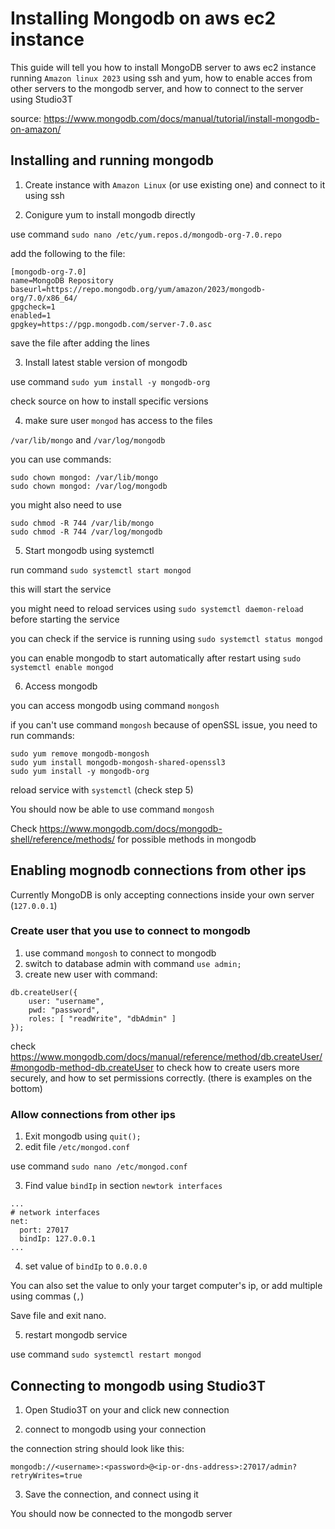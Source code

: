 # Installing Mongodb on aws ec2 instance

This guide will tell you how to install MongoDB server to aws ec2 instance running `Amazon linux 2023` using ssh and yum, how to enable acces from other servers to the mongodb server, and how to connect to the server using Studio3T

source: https://www.mongodb.com/docs/manual/tutorial/install-mongodb-on-amazon/

## Installing and running mongodb

1. Create instance with `Amazon Linux` (or use existing one) and connect to it using ssh

2. Conigure yum to install mongodb directly

use command `sudo nano /etc/yum.repos.d/mongodb-org-7.0.repo`

add the following to the file:
```re
[mongodb-org-7.0]
name=MongoDB Repository
baseurl=https://repo.mongodb.org/yum/amazon/2023/mongodb-org/7.0/x86_64/
gpgcheck=1
enabled=1
gpgkey=https://pgp.mongodb.com/server-7.0.asc
```

save the file after adding the lines

3. Install latest stable version of mongodb

use command `sudo yum install -y mongodb-org`

check source on how to install specific versions

4. make sure user `mongod` has access to the files

`/var/lib/mongo`
and
`/var/log/mongodb`


you can use commands:

```linux
sudo chown mongod: /var/lib/mongo
sudo chown mongod: /var/log/mongodb
```

you might also need to use

```linux
sudo chmod -R 744 /var/lib/mongo
sudo chmod -R 744 /var/log/mongodb
```

5. Start mongodb using systemctl

run command `sudo systemctl start mongod`

this will start the service

you might need to reload services using `sudo systemctl daemon-reload` before starting the service

you can check if the service is running using `sudo systemctl status mongod`

you can enable mongodb to start automatically after restart using `sudo systemctl enable mongod`

6. Access mongodb

you can access mongodb using command `mongosh`

if you can't use command `mongosh` because of openSSL issue, you need to run commands:

```
sudo yum remove mongodb-mongosh
sudo yum install mongodb-mongosh-shared-openssl3
sudo yum install -y mongodb-org
```

reload service with `systemctl` (check step 5)

You should now be able to use command `mongosh`

Check https://www.mongodb.com/docs/mongodb-shell/reference/methods/ for possible methods in mongodb

## Enabling mognodb connections from other ips

Currently MongoDB is only accepting connections inside your own server (`127.0.0.1`)

### Create user that you use to connect to mongodb

1. use command `mongosh` to connect to mongodb
2. switch to database admin with command `use admin;`
3. create new user with command:

```
db.createUser({
    user: "username",
    pwd: "password",
    roles: [ "readWrite", "dbAdmin" ]
});
```

check https://www.mongodb.com/docs/manual/reference/method/db.createUser/#mongodb-method-db.createUser to check how to create users more securely, and how to set permissions correctly. (there is examples on the bottom)

### Allow connections from other ips

1. Exit mongodb using `quit();`
2. edit file `/etc/mongod.conf`

use command `sudo nano /etc/mongod.conf`

3. Find value `bindIp` in section `newtork interfaces`

```
...
# network interfaces
net:
  port: 27017
  bindIp: 127.0.0.1
...
```

4. set value of `bindIp` to `0.0.0.0`

You can also set the value to only your target computer's ip, or add multiple using commas (`,`)

Save file and exit nano.

5. restart mongodb service

use command `sudo systemctl restart mongod`

## Connecting to mongodb using Studio3T

1. Open Studio3T on your and click new connection

2. connect to mongodb using your connection

the connection string should look like this:

`mongodb://<username>:<password>@<ip-or-dns-address>:27017/admin?retryWrites=true`

3. Save the connection, and connect using it

You should now be connected to the mongodb server